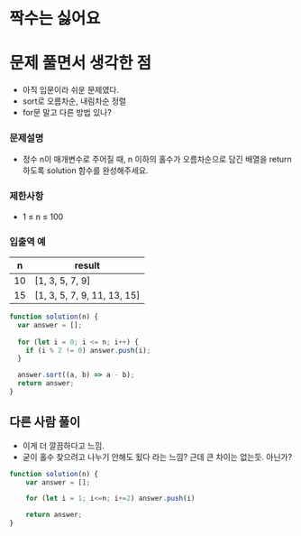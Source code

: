 # 짝수는 싫어요

# 문제 풀면서 생각한 점 
- 아직 입문이라 쉬운 문제였다.
- sort로 오름차순, 내림차순 정렬
- for문 말고 다른 방법 있나?


### 문제설명

- 정수 n이 매개변수로 주어질 때, n 이하의 홀수가 오름차순으로 담긴 배열을 return하도록 solution 함수를 완성해주세요.

### 제한사항

- 1 ≤ n ≤ 100

### 입출역 예

| n   | result                      |
| --- | --------------------------- |
| 10  | [1, 3, 5, 7, 9]             |
| 15  | [1, 3, 5, 7, 9, 11, 13, 15] |

```javascript
function solution(n) {
  var answer = [];
  
  for (let i = 0; i <= n; i++) {
    if (i % 2 != 0) answer.push(i);
  }

  answer.sort((a, b) => a - b);
  return answer;
}
```


## 다른 사람 풀이

- 이게 더 깔끔하다고 느낌.
- 굳이 홀수 찾으려고 나누기 안해도 됬다 라는 느낌? 근데 큰 차이는 없는듯. 아닌가?
```javascript
function solution(n) {
    var answer = [];

    for (let i = 1; i<=n; i+=2) answer.push(i)

    return answer;
}

```

